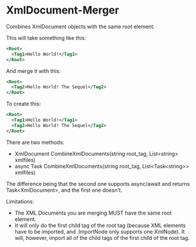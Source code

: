 # XmlDocument-Merger
Combines XmlDocument objects with the same root element.

This will take something like this:

```xml
<Root>
  <Tag1>Hello World!</Tag1>
</Root>
```

And merge it with this:

```xml
<Root>
  <Tag2>Hello World! The Sequel</Tag2>
</Root>
```

To create this:

```xml
<Root>
  <Tag1>Hello World!</Tag1>
  <Tag2>Hello World! The Sequel</Tag2>
</Root>
```

There are two methods:
- XmlDocument CombineXmlDocuments(string root_tag, List\<string\> xmlfiles)
- async Task<XmlDocument> CombineXmlDocuments(string root_tag, List\<Task\<string\>\> xmlfiles)

The difference being that the second one supports async/await and returns Task\<XmlDocument\>, and the first one doesn't.

Limitations:
 - The XML Documents you are merging MUST have the same root element.
 - It will only do the first child tag of the root tag (because XML elements have to be imported, and .ImportNode only supports one XmlNode). It will, however, import all of the child tags of the first child of the root tag.
